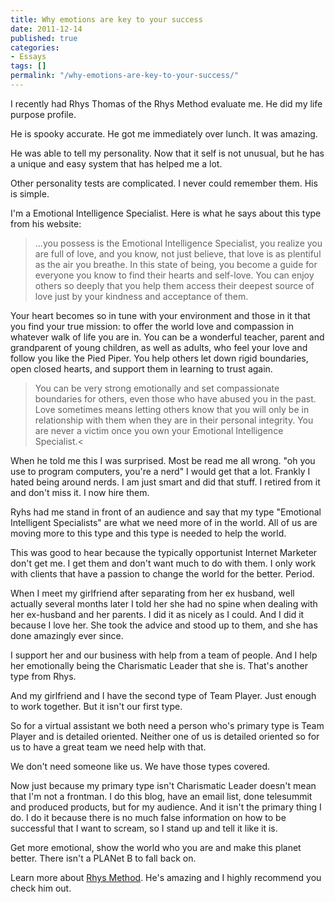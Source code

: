 ```yaml
---
title: Why emotions are key to your success
date: 2011-12-14
published: true
categories:
- Essays
tags: []
permalink: "/why-emotions-are-key-to-your-success/"
---
```

I recently had Rhys Thomas of the Rhys Method evaluate me. He did my life purpose profile.

He is spooky accurate. He got me immediately over lunch. It was amazing.

He was able to tell my personality. Now that it self is not unusual, but he has a unique and easy system that has helped me a lot.

Other personality tests are complicated. I never could remember them. His is simple.

I'm a Emotional Intelligence Specialist. Here is what he says about this type from his website:

>...you possess is the Emotional Intelligence Specialist, you realize you are full of love, and you know, not just believe, that love is as plentiful as the air you breathe. In this state of being, you become a guide for everyone you know to find their hearts and self-love. You can enjoy others so deeply that you help them access their deepest source of love just by your kindness and acceptance of them.

Your heart becomes so in tune with your environment and those in it that you find your true mission: to offer the world love and compassion in whatever walk of life you are in. You can be a wonderful teacher, parent and grandparent of young children, as well as adults, who feel your love and follow you like the Pied Piper. You help others let down rigid boundaries, open closed hearts, and support them in learning to trust again.

> You can be very strong emotionally and set compassionate boundaries for others, even those who have abused you in the past. Love sometimes means letting others know that you will only be in relationship with them when they are in their personal integrity. You are never a victim once you own your Emotional Intelligence Specialist.<

When he told me this I was surprised. Most be read me all wrong. "oh you use to program computers, you're a nerd" I would get that a lot. Frankly I hated being around nerds. I am just smart and did that stuff. I retired from it and don't miss it. I now hire them.

Ryhs had me stand in front of an audience and say that my type "Emotional Intelligent Specialists" are what we need more of in the world. All of us are moving more to this type and this type is needed to help the world.

This was good to hear because the typically opportunist Internet Marketer don't get me. I get them and don't want much to do with them. I only work with clients that have a passion to change the world for the better. Period.

When I meet my girlfriend after separating from her ex husband, well actually several months later I told her she had no spine when dealing with her ex-husband and her parents. I did it as nicely as I could. And I did it because I love her. She took the advice and stood up to them, and she has done amazingly ever since.

I support her and our business with help from a team of people. And I help her emotionally being the Charismatic Leader that she is. That's another type from Rhys.

And my girlfriend and I have the second type of Team Player. Just enough to work together. But it isn't our first type.

So for a virtual assistant we both need a person who's primary type is Team Player and is detailed oriented. Neither one of us is detailed oriented so for us to have a great team we need help with that.

We don't need someone like us. We have those types covered.

Now just because my primary type isn't Charismatic Leader doesn't mean that I'm not a frontman. I do this blog, have an email list, done telesummit and produced products, but for my audience. And it isn't the primary thing I do. I do it because there is no much false information on how to be successful that I want to scream, so I stand up and tell it like it is.

Get more emotional, show the world who you are and make this planet better. There isn't a PLANet B to fall back on.

Learn more about [Rhys Method](http://rhysmethod.com). He's amazing and I highly recommend you check him out.</p>
